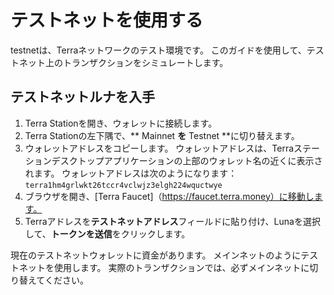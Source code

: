 # テストネットを使用する

testnetは、Terraネットワークのテスト環境です。 このガイドを使用して、テストネット上のトランザクションをシミュレートします。

## テストネットルナを入手

1. Terra Stationを開き、ウォレットに接続します。
2. Terra Stationの左下隅で、** Mainnet **を** Testnet **に切り替えます。
2. ウォレットアドレスをコピーします。 ウォレットアドレスは、Terraステーションデスクトップアプリケーションの上部のウォレット名の近くに表示されます。 ウォレットアドレスは次のようになります： `terra1hm4grlwkt26tccr4vclwjz3elgh224wquctwye`
3. ブラウザを開き、[Terra Faucet]（https://faucet.terra.money）に移動します。
4. Terraアドレスを**テストネットアドレス**フィールドに貼り付け、Lunaを選択して、**トークンを送信**をクリックします。

現在のテストネットウォレットに資金があります。 メインネットのようにテストネットを使用します。 実際のトランザクションでは、必ずメインネットに切り替えてください。 